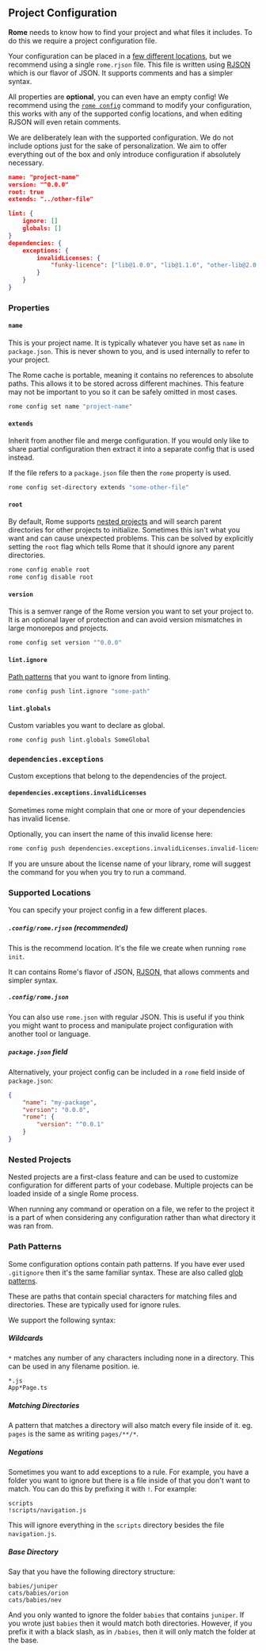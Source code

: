## Project Configuration

**Rome** needs to know how to find your project and what files it includes. To do this we require a project configuration file.

Your configuration can be placed in a [few different locations](#supported-locations), but we recommend using a single `rome.rjson` file. This file is written using [RJSON](#rome-json) which is our flavor of JSON. It supports comments and has a simpler syntax.

All properties are **optional**, you can even have an empty config! We recommend using the [`rome config`](#rome-config) command to modify your configuration, this works with any of the supported config locations, and when editing RJSON will even retain comments.

We are deliberately lean with the supported configuration. We do not include options just for the sake of personalization. We aim to offer everything out of the box and only introduce configuration if absolutely necessary.

```json
name: "project-name"
version: "^0.0.0"
root: true
extends: "../other-file"

lint: {
	ignore: []
	globals: []
}
dependencies: {
	exceptions: {
		invalidLicenses: {
			"funky-licence": ["lib@1.0.0", "lib@1.1.0", "other-lib@2.0.0"]
		}
	}
}
```

### Properties

#### `name`

This is your project name. It is typically whatever you have set as `name` in `package.json`. This is never shown to you, and is used internally to refer to your project.

The Rome cache is portable, meaning it contains no references to absolute paths. This allows it to be stored across different machines. This feature may not be important to you so it can be safely omitted in most cases.

```bash
rome config set name "project-name"
```

#### `extends`

Inherit from another file and merge configuration. If you would only like to share partial configuration then extract it into a separate config that is used instead.

If the file refers to a `package.json` file then the `rome` property is used.

```bash
rome config set-directory extends "some-other-file"
```

#### `root`

By default, Rome supports [nested projects](#nested-projects) and will search parent directories for other projects to initialize. Sometimes this isn't what you want and can cause unexpected problems. This can be solved by explicitly setting the `root` flag which tells Rome that it should ignore any parent directories.

```bash
rome config enable root
rome config disable root
```

#### `version`

This is a semver range of the Rome version you want to set your project to. It is an optional layer of protection and can avoid version mismatches in large monorepos and projects.

```bash
rome config set version "^0.0.0"
```

#### `lint.ignore`

[Path patterns](#path-patterns) that you want to ignore from linting.

```bash
rome config push lint.ignore "some-path"
```

#### `lint.globals`

Custom variables you want to declare as global.

```bash
rome config push lint.globals SomeGlobal
```

### `dependencies.exceptions`

Custom exceptions that belong to the dependencies of the project.

#### `dependencies.exceptions.invalidLicenses`

Sometimes rome might complain that one or more of your dependencies has invalid license.

Optionally, you can insert the name of this invalid license here:

```bash
rome config push dependencies.exceptions.invalidLicenses.invalid-license-name "third-party-lib@0.1.0"
```

If you are unsure about the license name of your library, rome will suggest the command for
you when you try to run a command.

### Supported Locations

You can specify your project config in a few different places.

##### `.config/rome.rjson` (recommended)

This is the recommend location. It's the file we create when running `rome init`.

It can contains Rome's flavor of JSON, [RJSON](#rome-json), that allows comments and simpler syntax.

##### `.config/rome.json`

You can also use `rome.json` with regular JSON. This is useful if you think you might want to process and manipulate project configuration with another tool or language.

##### `package.json` field

Alternatively, your project config can be included in a `rome` field inside of `package.json`:

```json
{
	"name": "my-package",
	"version": "0.0.0",
	"rome": {
		"version": "^0.0.1"
	}
}
```

### Nested Projects

Nested projects are a first-class feature and can be used to customize configuration for different parts of your codebase. Multiple projects can be loaded inside of a single Rome process.

When running any command or operation on a file, we refer to the project it is a part of when considering any configuration rather than what directory it was ran from.

### Path Patterns

Some configuration options contain path patterns. If you have ever used `.gitignore` then it's the same familiar syntax. These are also called [glob patterns](https://en.wikipedia.org/wiki/Glob_(programming)).

These are paths that contain special characters for matching files and directories. These are typically used for ignore rules.

We support the following syntax:

##### Wildcards

`*` matches any number of any characters including none in a directory. This can be used in any filename position. ie.

```
*.js
App*Page.ts
```

##### Matching Directories

A pattern that matches a directory will also match every file inside of it. eg. `pages` is the same as writing `pages/**/*`.

##### Negations

Sometimes you want to add exceptions to a rule. For example, you have a folder you want to ignore but there is a file inside of that you don't want to match. You can do this by prefixing it with `!`. For example:

```text
scripts
!scripts/navigation.js
```

This will ignore everything in the `scripts` directory besides the file `navigation.js`.

##### Base Directory

Say that you have the following directory structure:

```text
babies/juniper
cats/babies/orion
cats/babies/nev
```

And you only wanted to ignore the folder `babies` that contains `juniper`. If you wrote just `babies` then it would match both directories. However, if you prefix it with a black slash, as in `/babies`, then it will only match the folder at the base.
